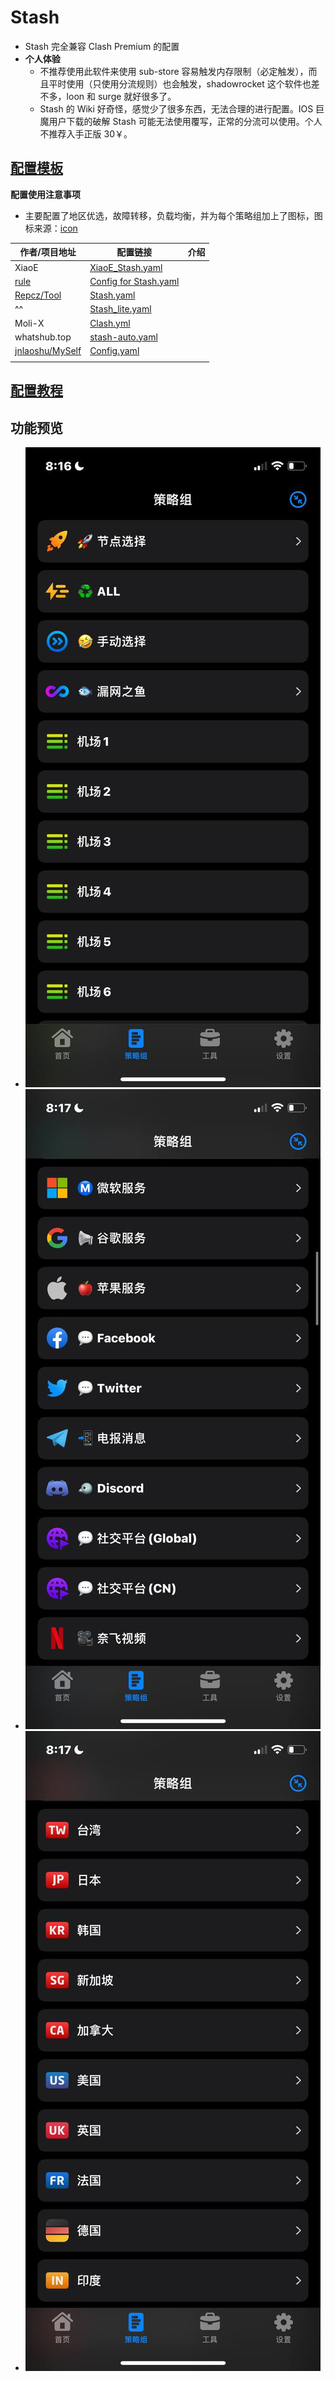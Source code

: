 # Stash
- Stash 完全兼容 Clash Premium 的配置
- **个人体验**
	- 不推荐使用此软件来使用 sub-store 容易触发内存限制（必定触发），而且平时使用（只使用分流规则）也会触发，shadowrocket 这个软件也差不多，loon 和 surge 就好很多了。
	- Stash 的 Wiki 好奇怪，感觉少了很多东西，无法合理的进行配置。IOS 巨魔用户下载的破解 Stash 可能无法使用覆写，正常的分流可以使用。个人不推荐入手正版 30￥。

## [配置模板](https://github.com/LaolunsiG/PCR/tree/main/Config_File/Stash/Config)
**配置使用注意事项**
- 主要配置了地区优选，故障转移，负载均衡，并为每个策略组加上了图标，图标来源：[icon](https://github.com/LaolunsiG/XiaoE_PCR/tree/main/icons)

| 作者/项目地址                                               | 配置链接                                                                                                                                            | 介绍  |
| ----------------------------------------------------- | ----------------------------------------------------------------------------------------------------------------------------------------------- | --- |
| XiaoE                                                 | [XiaoE_Stash.yaml](https://raw.githubusercontent.com/LaolunsiG/XiaoE_PCR/main/Config_File/Stash/Config/XiaoE_Stash.yaml)                        |     |
| [rule](https://github.com/Infatuation-Fei/rule)       | [Config for Stash.yaml](https://github.com/Infatuation-Fei/rule/blob/main/Stash/%E9%85%8D%E7%BD%AE%E6%A8%A1%E6%9D%BF/Config%20for%20Stash.yaml) |     |
| [Repcz/Tool](https://github.com/Repcz/Tool)           | [Stash.yaml](https://raw.githubusercontent.com/Repcz/Tool/refs/heads/X/Stash/Stash.yaml)                                                        |     |
| ^^                                                    | [Stash_lite.yaml](https://raw.githubusercontent.com/Repcz/Tool/refs/heads/X/Stash/Stash_lite.yaml)                                              |     |
| Moli-X                                                | [Clash.yml](https://raw.githubusercontent.com/Moli-X/Resources/main/Clash/Clash.yml)                                                            |     |
| whatshub.top                                          | [stash-auto.yaml](https://whatshub.top/config/stash-auto.yaml)                                                                                  |     |
| [jnlaoshu/MySelf](https://github.com/jnlaoshu/MySelf) | [Config.yaml](https://raw.githubusercontent.com/jnlaoshu/MySelf/refs/heads/main/Stash/Config.yaml)                                              |     |
|                                                       |                                                                                                                                                 |     |

## [配置教程](https://github.com/LaolunsiG/PCR/blob/main/Config_File/Stash/Stash%20%E9%85%8D%E7%BD%AE%E6%95%99%E7%A8%8B%E5%92%8C%E9%85%8D%E7%BD%AE%E6%A8%A1%E6%9D%BF.md)

## 功能预览
- ![1](https://github.com/LaolunsiG/PCR/blob/main/Config_File/Stash/Picture/1.jpg?raw=true)
- ![2](https://github.com/LaolunsiG/PCR/blob/main/Config_File/Stash/Picture/2.jpg?raw=true)
- ![3](https://github.com/LaolunsiG/PCR/blob/main/Config_File/Stash/Picture/3.jpg?raw=true)


